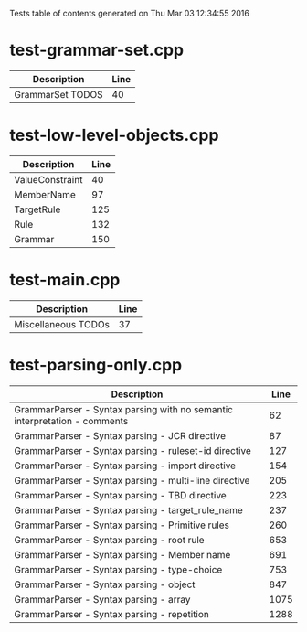 Tests table of contents generated on Thu Mar 03 12:34:55 2016

# test-grammar-set.cpp
| Description | Line |
|-------------|------|
| GrammarSet TODOS | 40 |

# test-low-level-objects.cpp
| Description | Line |
|-------------|------|
| ValueConstraint | 40 |
| MemberName | 97 |
| TargetRule | 125 |
| Rule | 132 |
| Grammar | 150 |

# test-main.cpp
| Description | Line |
|-------------|------|
| Miscellaneous TODOs | 37 |

# test-parsing-only.cpp
| Description | Line |
|-------------|------|
| GrammarParser - Syntax parsing with no semantic interpretation - comments | 62 |
| GrammarParser - Syntax parsing - JCR directive | 87 |
| GrammarParser - Syntax parsing - ruleset-id directive | 127 |
| GrammarParser - Syntax parsing - import directive | 154 |
| GrammarParser - Syntax parsing - multi-line directive | 205 |
| GrammarParser - Syntax parsing - TBD directive | 223 |
| GrammarParser - Syntax parsing - target_rule_name | 237 |
| GrammarParser - Syntax parsing - Primitive rules | 260 |
| GrammarParser - Syntax parsing - root rule | 653 |
| GrammarParser - Syntax parsing - Member name | 691 |
| GrammarParser - Syntax parsing - type-choice | 753 |
| GrammarParser - Syntax parsing - object | 847 |
| GrammarParser - Syntax parsing - array | 1075 |
| GrammarParser - Syntax parsing - repetition | 1288 |
